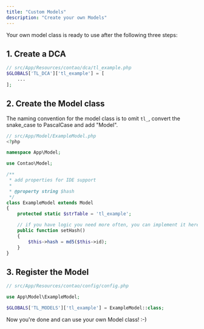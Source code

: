 ```yaml
---
title: "Custom Models"
description: "Create your own Models"
---
```


Your own model class is ready to use after the following three steps:
## 1. Create a DCA

```php
// src/App/Resources/contao/dca/tl_example.php
$GLOBALS['TL_DCA']['tl_example'] = [
    ...
];
```

## 2. Create the Model class
The naming convention for the model class is to omit `tl_`, convert the snake_case to PascalCase and add "Model".

```php
// src/App/Model/ExampleModel.php
<?php

namespace App\Model;

use Contao\Model;

/**
 * add properties for IDE support
 * 
 * @property string $hash
 */
class ExampleModel extends Model
{
    protected static $strTable = 'tl_example';

    // if you have logic you need more often, you can implement it here
    public function setHash()
    {
        $this->hash = md5($this->id);
    }
}
```

## 3. Register the Model
```php
// src/App/Resources/contao/config/config.php

use App\Model\ExampleModel;

$GLOBALS['TL_MODELS']['tl_example'] = ExampleModel::class;
```

Now you're done and can use your own Model class! :-)